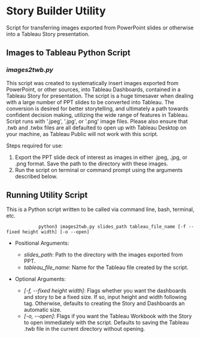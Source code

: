 # Story Builder Utility

Script for transferring images exported from PowerPoint slides or otherwise into a Tableau Story presentation.

## Images to Tableau Python Script

### *images2twb.py*

This script was created to systematically insert images exported from PowerPoint, or other sources, into Tableau Dashboards, contained in a Tableau Story for presentation. The script is a huge timesaver when dealing with a large number of PPT slides to be converted into Tableau. The conversion is desired for better storytelling, and ultimately a path towards confident decision making, utilizing the wide range of features in Tableau. Script runs with '.jpeg', '.jpg', or '.png' image files. Please also ensure that .twb and .twbx files are all defaulted to open up with Tableau Desktop on your machine, as Tableau Public will not work with this script.

Steps required for use:

1.	Export the PPT slide deck of interest as images in either .jpeg, .jpg, or .png format. Save the path to the directory with these images.
2.	Run the script on terminal or command prompt using the arguments described below.

## Running Utility Script

This is a Python script written to be called via command line, bash, terminal, etc. 

                python3 images2twb.py slides_path tableau_file_name [-f --fixed height width] [-o --open]

* Positional Arguments:

  * *slides_path*: Path to the directory with the images exported from PPT.
  * *tableau_file_name*: Name for the Tableau file created by the script.

* Optional Arguments:
  * *[-f, --fixed height width]*: Flags whether you want the dashboards and story to be a fixed size. If so, input height and width following tag. Otherwise, defaults to creating the Story and Dashboards an automatic size.
  * *[-o, --open]*: Flags if you want the Tableau Workbook with the Story to open immediately with the script. Defaults to saving the Tableau .twb file in the current directory without opening. 

